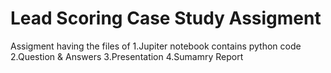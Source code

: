 # Lead Scoring Case Study Assigment

Assigment having the files of 
  1.Jupiter notebook contains python code
  2.Question & Answers
  3.Presentation
  4.Sumamry Report
